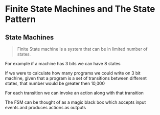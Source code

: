 # Finite State Machines and The State Pattern

## State Machines
> Finite State machine is a system that can be in limited number of states.

For example if a machine has 3 bits we can have 8 states

If we were to calculate how many programs we could write on 3 bit machine, given that a program is a set of transitions between different states, that number would be greater then 10,000

For each transition we can invoke an action along with that transition

The FSM  can be thought of as a magic black box which accepts input events and produces actions as outputs
